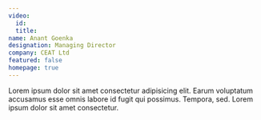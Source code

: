 ```yaml
---
video:
  id:
  title:
name: Anant Goenka
designation: Managing Director
company: CEAT Ltd
featured: false
homepage: true
---
```


Lorem ipsum dolor sit amet consectetur adipisicing elit. Earum voluptatum accusamus esse omnis labore id fugit qui possimus. Tempora, sed. Lorem ipsum dolor sit amet consectetur.
